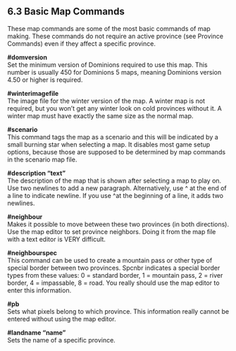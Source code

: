 6.3 Basic Map Commands
----------------------

These map commands are some of the most basic commands of map making. These commands do not require an active province (see Province Commands) even if they affect a specific province.

**#domversion <version>**  
Set the minimum version of Dominions required to use this map. This number is usually 450 for Dominions 5 maps, meaning Dominions version 4.50 or higher is required.

**#winterimagefile <filename>**  
The image file for the winter version of the map. A winter map is not required, but you won’t get any winter look on cold provinces without it. A winter map must have exactly the same size as the normal map.

**#scenario**  
This command tags the map as a scenario and this will be indicated by a small burning star when selecting a map. It disables most game setup options, because those are supposed to be determined by map commands in the scenario map file.

**#description “text”**  
The description of the map that is shown after selecting a map to play on. Use two newlines to add a new paragraph. Alternatively, use ^ at the end of a line to indicate newline. If you use ^at the beginning of a line, it adds two newlines.

**#neighbour <province nbr> <province nbr>**  
Makes it possible to move between these two provinces (in both directions). Use the map editor to set province neighbors. Doing it from the map file with a text editor is VERY difficult.

**#neighbourspec <land1> <land2> <spcnbr>**  
This command can be used to create a mountain pass or other type of special border between two provinces. Spcnbr indicates a special border types from these values: 0 = standard border, 1 = mountain pass, 2 = river border, 4 = impassable, 8 = road. You really should use the map editor to enter this information.

**#pb <x> <y> <len> <province nbr>**  
Sets what pixels belong to which province. This information really cannot be entered without using the map editor.

**#landname <province nbr> “name”**  
Sets the name of a specific province.

